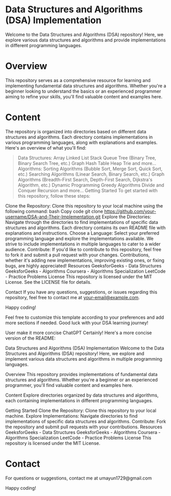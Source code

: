 <h1>Data Structures and Algorithms (DSA) Implementation</h1>
Welcome to the Data Structures and Algorithms (DSA) repository! Here, we explore various data structures and algorithms and provide implementations in different programming languages.

<h1>Overview</h1>
This repository serves as a comprehensive resource for learning and implementing fundamental data structures and algorithms. Whether you're a beginner looking to understand the basics or an experienced programmer aiming to refine your skills, you'll find valuable content and examples here.

<h1>Content</h1>
The repository is organized into directories based on different data structures and algorithms. Each directory contains implementations in various programming languages, along with explanations and examples. Here's an overview of what you'll find:

>Data Structures:
Array
Linked List
Stack
Queue
Tree (Binary Tree, Binary Search Tree, etc.)
Graph
Hash Table
Heap
Trie
and more...
Algorithms:
Sorting Algorithms (Bubble Sort, Merge Sort, Quick Sort, etc.)
Searching Algorithms (Linear Search, Binary Search, etc.)
Graph Algorithms (Breadth-First Search, Depth-First Search, Dijkstra's Algorithm, etc.)
Dynamic Programming
Greedy Algorithms
Divide and Conquer
Recursion
and more...
Getting Started
To get started with this repository, follow these steps:

Clone the Repository: Clone this repository to your local machine using the following command:
bash
Copy code
git clone https://github.com/your-username/DSA-and-Their-Implementation.git
Explore the Directories: Navigate through the directories to find implementations of specific data structures and algorithms. Each directory contains its own README file with explanations and instructions.
Choose a Language: Select your preferred programming language and explore the implementations available. We strive to include implementations in multiple languages to cater to a wider audience.
Contribute: If you'd like to contribute to this repository, feel free to fork it and submit a pull request with your changes. Contributions, whether it's adding new implementations, improving existing ones, or fixing bugs, are highly appreciated!
Resources
GeeksforGeeks - Data Structures
GeeksforGeeks - Algorithms
Coursera - Algorithms Specialization
LeetCode - Practice Problems
License
This repository is licensed under the MIT License. See the LICENSE file for details.

Contact
If you have any questions, suggestions, or issues regarding this repository, feel free to contact me at your-email@example.com.

Happy coding!

Feel free to customize this template according to your preferences and add more sections if needed. Good luck with your DSA learning journey!

User
make it more concise
ChatGPT
Certainly! Here's a more concise version of the README:

Data Structures and Algorithms (DSA) Implementation
Welcome to the Data Structures and Algorithms (DSA) repository! Here, we explore and implement various data structures and algorithms in multiple programming languages.

Overview
This repository provides implementations of fundamental data structures and algorithms. Whether you're a beginner or an experienced programmer, you'll find valuable content and examples here.

Content
Explore directories organized by data structures and algorithms, each containing implementations in different programming languages.

Getting Started
Clone the Repository: Clone this repository to your local machine.
Explore Implementations: Navigate directories to find implementations of specific data structures and algorithms.
Contribute: Fork the repository and submit pull requests with your contributions.
Resources
GeeksforGeeks - Data Structures
GeeksforGeeks - Algorithms
Coursera - Algorithms Specialization
LeetCode - Practice Problems
License
This repository is licensed under the MIT License.

<h1>Contact</h1>
For questions or suggestions, contact me at <a>umayun1729@gmail.com</a>

Happy coding!

